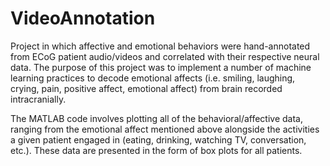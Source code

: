 # VideoAnnotation

Project in which affective and emotional behaviors were hand-annotated from ECoG patient audio/videos and correlated with their respective neural data. The purpose of this project was to implement a number of machine learning practices to decode emotional affects (i.e. smiling, laughing, crying, pain, positive affect, emotional affect) from brain recorded intracranially. 

The MATLAB code involves plotting all of the behavioral/affective data, ranging from the emotional affect mentioned above alongside the activities a given patient engaged in (eating, drinking, watching TV, conversation, etc.). These data are presented in the form of box plots for all patients. 
